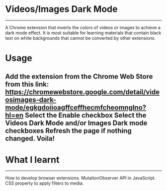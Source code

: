 # Videos/Images Dark Mode
---
A Chrome extension that inverts the colors of videos or images to achieve a dark mode effect. It is most suitable for learning materials that contain black text on white backgrounds that cannot be converted by other extensions.
# Usage
Add the extension from the Chrome Web Store from this link: https://chromewebstore.google.com/detail/videosimages-dark-mode/egkgdoiioagffceffhecmfcheomnglno?hl=en
Select the Enable checkbox
Select the Videos Dark Mode and/or Images Dark mode checkboxes
Refresh the page if nothing changed.
Voila!
---
# What I learnt
---
How to develop browser extensions.
MutationObserver API in JavaScript.
CSS property to apply filters to media.
